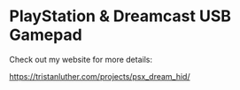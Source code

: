 # PlayStation & Dreamcast USB Gamepad

Check out my website for more details:

https://tristanluther.com/projects/psx_dream_hid/
 
